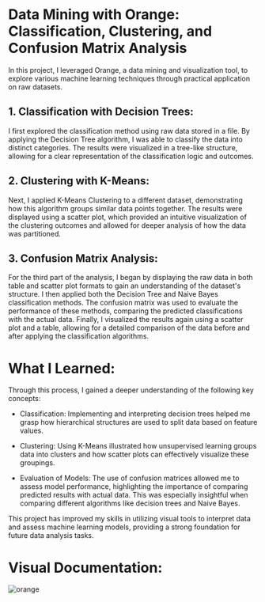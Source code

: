 # Data Mining with Orange: Classification, Clustering, and Confusion Matrix Analysis
       
In this project, I leveraged Orange, a data mining and visualization tool, to explore various machine learning techniques through practical application on raw datasets. 
  
## 1. Classification with Decision Trees:

I first explored the classification method using raw data stored in a file. By applying the Decision Tree algorithm, I was able to classify the data into distinct categories. The results were visualized in a tree-like structure, allowing for a clear representation of the classification logic and outcomes.

## 2. Clustering with K-Means:

Next, I applied K-Means Clustering to a different dataset, demonstrating how this algorithm groups similar data points together. The results were displayed using a scatter plot, which provided an intuitive visualization of the clustering outcomes and allowed for deeper analysis of how the data was partitioned.



## 3. Confusion Matrix Analysis:

For the third part of the analysis, I began by displaying the raw data in both table and scatter plot formats to gain an understanding of the dataset's structure. I then applied both the Decision Tree and Naive Bayes classification methods. The confusion matrix was used to evaluate the performance of these methods, comparing the predicted classifications with the actual data. Finally, I visualized the results again using a scatter plot and a table, allowing for a detailed comparison of the data before and after applying the classification algorithms.



# What I Learned:
Through this process, I gained a deeper understanding of the following key concepts:

- Classification: Implementing and interpreting decision trees helped me grasp how hierarchical structures are used to split data based on feature values.

- Clustering: Using K-Means illustrated how unsupervised learning groups data into clusters and how scatter plots can effectively visualize these groupings.
- Evaluation of Models: The use of confusion matrices allowed me to assess model performance, highlighting the importance of comparing predicted results with actual data. This was especially insightful when comparing different algorithms like decision trees and Naive Bayes.
  
This project has improved my skills in utilizing visual tools to interpret data and assess machine learning models, providing a strong foundation for future data analysis tasks.









# Visual Documentation:

![orange](https://github.com/user-attachments/assets/954699bb-749d-4d1c-ae6a-c959822c8f22)
